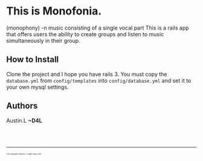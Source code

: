 This is Monofonia.
==================

(monophony) -n music consisting of a single vocal part
This is a rails app that offers users the ability to create groups and listen to music simultaneously in their group.

How to Install
--------------

Clone the project and I hope you have rails 3.
You must copy the `database.yml` from `config/templates` into `config/database.yml` and set it to your own mysql settings.

Authors
-------

Austin.L **~D4L**

<br />
<br />

---
<span style="font-size:5px">noli umquam oblivisci: cogito ergo sum.</span>
